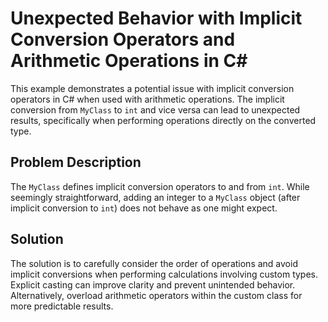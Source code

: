 # Unexpected Behavior with Implicit Conversion Operators and Arithmetic Operations in C#

This example demonstrates a potential issue with implicit conversion operators in C# when used with arithmetic operations.  The implicit conversion from `MyClass` to `int` and vice versa can lead to unexpected results, specifically when performing operations directly on the converted type.

## Problem Description
The `MyClass` defines implicit conversion operators to and from `int`.  While seemingly straightforward, adding an integer to a `MyClass` object (after implicit conversion to `int`) does not behave as one might expect.

## Solution
The solution is to carefully consider the order of operations and avoid implicit conversions when performing calculations involving custom types. Explicit casting can improve clarity and prevent unintended behavior.  Alternatively, overload arithmetic operators within the custom class for more predictable results.